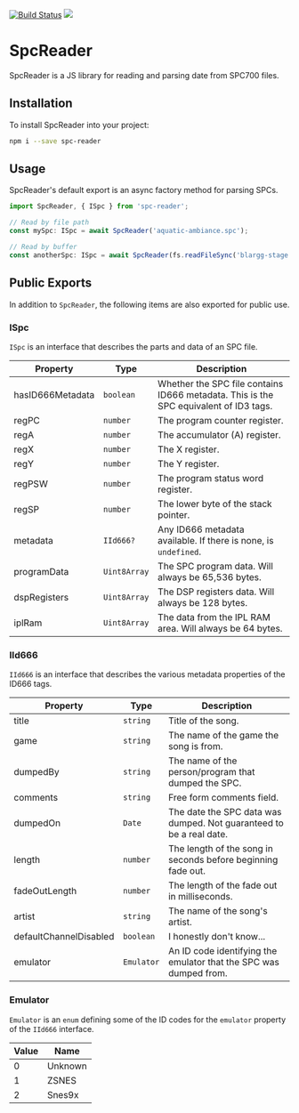 [![Build Status](https://travis-ci.org/dxprog/spc-reader.svg)](https://travis-ci.org/dxprog/spc-reader)
[![](https://coveralls.io/repos/github/dxprog/spc-reader/badge.svg)](https://coveralls.io/github/dxprog/spc-reader)

# SpcReader

SpcReader is a JS library for reading and parsing date from SPC700 files.

## Installation

To install SpcReader into your project:

```bash
npm i --save spc-reader
```

## Usage

SpcReader's default export is an async factory method for parsing SPCs.

```typescript
import SpcReader, { ISpc } from 'spc-reader';

// Read by file path
const mySpc: ISpc = await SpcReader('aquatic-ambiance.spc');

// Read by buffer
const anotherSpc: ISpc = await SpcReader(fs.readFileSync('blargg-stage.spc'));
```

## Public Exports

In addition to `SpcReader`, the following items are also exported for public use.

### ISpc

`ISpc` is an interface that describes the parts and data of an SPC file.

Property | Type | Description
-------- | ---- | -----------
hasID666Metadata | `boolean` | Whether the SPC file contains ID666 metadata. This is the SPC equivalent of ID3 tags.
regPC | `number` | The program counter register.
regA | `number` | The accumulator (A) register.
regX | `number` | The X register.
regY | `number` | The Y register.
regPSW | `number` | The program status word register.
regSP | `number` | The lower byte of the stack pointer.
metadata | `IId666?` | Any ID666 metadata available. If there is none, is `undefined`.
programData | `Uint8Array` | The SPC program data. Will always be 65,536 bytes.
dspRegisters | `Uint8Array` | The DSP registers data. Will always be 128 bytes.
iplRam | `Uint8Array` | The data from the IPL RAM area. Will always be 64 bytes.

### IId666

`IId666` is an interface that describes the various metadata properties of the ID666 tags.

Property | Type | Description
-------- | ---- | -----------
title | `string` | Title of the song.
game | `string` | The name of the game the song is from.
dumpedBy | `string` | The name of the person/program that dumped the SPC.
comments | `string` | Free form comments field.
dumpedOn | `Date` | The date the SPC data was dumped. Not guaranteed to be a real date.
length | `number` | The length of the song in seconds before beginning fade out.
fadeOutLength | `number` | The length of the fade out in milliseconds.
artist | `string` | The name of the song's artist.
defaultChannelDisabled | `boolean` | I honestly don't know...
emulator | `Emulator` | An ID code identifying the emulator that the SPC was dumped from.

### Emulator

`Emulator` is an `enum` defining some of the ID codes for the `emulator` property of the `IId666` interface.

Value | Name
----- | ----
0 | Unknown
1 | ZSNES
2 | Snes9x
